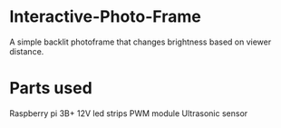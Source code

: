 # Interactive-Photo-Frame
A simple backlit photoframe that changes brightness based on viewer distance.

# Parts used
Raspberry pi 3B+
12V led strips
PWM module
Ultrasonic sensor
